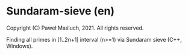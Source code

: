 # Sundaram-sieve (en)

Copyright (C) Paweł Maśluch, 2021. All rights reserved.

Finding all primes in [1..2n+1] interval (n>=1) via Sundaram sieve (C++, Windows).
